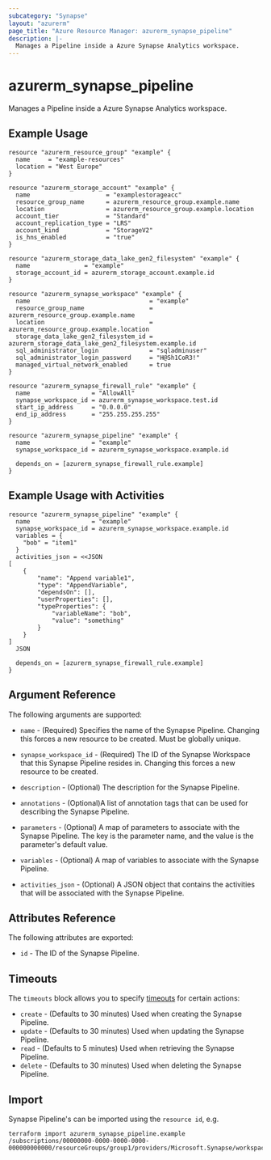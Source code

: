 ```yaml
---
subcategory: "Synapse"
layout: "azurerm"
page_title: "Azure Resource Manager: azurerm_synapse_pipeline"
description: |-
  Manages a Pipeline inside a Azure Synapse Analytics workspace.
---
```


# azurerm_synapse_pipeline

Manages a Pipeline inside a Azure Synapse Analytics workspace.

## Example Usage

```hcl
resource "azurerm_resource_group" "example" {
  name     = "example-resources"
  location = "West Europe"
}

resource "azurerm_storage_account" "example" {
  name                     = "examplestorageacc"
  resource_group_name      = azurerm_resource_group.example.name
  location                 = azurerm_resource_group.example.location
  account_tier             = "Standard"
  account_replication_type = "LRS"
  account_kind             = "StorageV2"
  is_hns_enabled           = "true"
}

resource "azurerm_storage_data_lake_gen2_filesystem" "example" {
  name               = "example"
  storage_account_id = azurerm_storage_account.example.id
}

resource "azurerm_synapse_workspace" "example" {
  name                                 = "example"
  resource_group_name                  = azurerm_resource_group.example.name
  location                             = azurerm_resource_group.example.location
  storage_data_lake_gen2_filesystem_id = azurerm_storage_data_lake_gen2_filesystem.example.id
  sql_administrator_login              = "sqladminuser"
  sql_administrator_login_password     = "H@Sh1CoR3!"
  managed_virtual_network_enabled      = true
}

resource "azurerm_synapse_firewall_rule" "example" {
  name                 = "AllowAll"
  synapse_workspace_id = azurerm_synapse_workspace.test.id
  start_ip_address     = "0.0.0.0"
  end_ip_address       = "255.255.255.255"
}

resource "azurerm_synapse_pipeline" "example" {
  name                 = "example"
  synapse_workspace_id = azurerm_synapse_workspace.example.id

  depends_on = [azurerm_synapse_firewall_rule.example]
}
```

## Example Usage with Activities

```hcl
resource "azurerm_synapse_pipeline" "example" {
  name                 = "example"
  synapse_workspace_id = azurerm_synapse_workspace.example.id
  variables = {
    "bob" = "item1"
  }
  activities_json = <<JSON
[
	{
		"name": "Append variable1",
		"type": "AppendVariable",
		"dependsOn": [],
		"userProperties": [],
		"typeProperties": {
			"variableName": "bob",
			"value": "something"
		}
	}
]
  JSON

  depends_on = [azurerm_synapse_firewall_rule.example]
}
```

## Argument Reference

The following arguments are supported:

* `name` - (Required) Specifies the name of the Synapse Pipeline. Changing this forces a new resource to be created. Must be globally unique.

* `synapse_workspace_id` - (Required) The ID of the Synapse Workspace that this Synapse Pipeline resides in. Changing this forces a new resource to be created.

* `description` - (Optional) The description for the Synapse Pipeline.

* `annotations` - (Optional)A list of annotation tags that can be used for describing the Synapse Pipeline.

* `parameters` - (Optional) A map of parameters to associate with the Synapse Pipeline. The key is the parameter name, and the value is the parameter's default value.

* `variables` - (Optional) A map of variables to associate with the Synapse Pipeline.

* `activities_json` - (Optional) A JSON object that contains the activities that will be associated with the Synapse Pipeline.

## Attributes Reference

The following attributes are exported:

* `id` - The ID of the Synapse Pipeline.

## Timeouts

The `timeouts` block allows you to specify [timeouts](https://www.terraform.io/docs/configuration/resources.html#timeouts) for certain actions:

* `create` - (Defaults to 30 minutes) Used when creating the Synapse Pipeline.
* `update` - (Defaults to 30 minutes) Used when updating the Synapse Pipeline.
* `read` - (Defaults to 5 minutes) Used when retrieving the Synapse Pipeline.
* `delete` - (Defaults to 30 minutes) Used when deleting the Synapse Pipeline.

## Import

Synapse Pipeline's can be imported using the `resource id`, e.g.

```shell
terraform import azurerm_synapse_pipeline.example /subscriptions/00000000-0000-0000-0000-000000000000/resourceGroups/group1/providers/Microsoft.Synapse/workspaces/workspace1/pipelines/pipeline1
```
